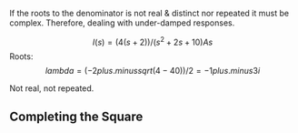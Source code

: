 If the roots to the denominator is not real & distinct nor repeated it must be complex. Therefore, dealing with under-damped responses. 

$$
I(s) = (4(s+2))/(s^2+2s+10) A s
$$
Roots:
$$
lambda = (-2 plus.minus sqrt(4-40))/2 = -1 plus.minus 3i
$$

Not real, not repeated.

## Completing the Square